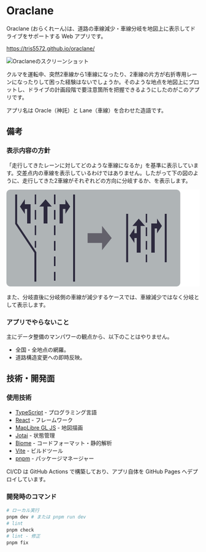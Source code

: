 # Oraclane

Oraclane (おらくれーん)は、道路の車線減少・車線分岐を地図上に表示してドライブをサポートする Web アプリです。

https://tris5572.github.io/oraclane/

<img width="510" alt="Oraclaneのスクリーンショット" src="https://github.com/user-attachments/assets/925f6302-1a32-4281-bf1d-74712588726c" />

クルマを運転中、突然2車線から1車線になったり、2車線の片方が右折専用レーンになったりして困った経験はないでしょうか。そのような地点を地図上にプロットし、ドライブの計画段階で要注意箇所を把握できるようにしたのがこのアプリです。

アプリ名は Oracle（神託）と Lane（車線）を合わせた造語です。

## 備考

### 表示内容の方針

「走行してきたレーンに対してどのような車線になるか」を基準に表示しています。交差点内の車線を表示しているわけではありません。したがって下の図のように、走行してきた2車線がそれぞれどの方向に分岐するか、を表示します。

![分岐時の表示の方針](/docs/images/lane-image-01.svg)

また、分岐直後に分岐側の車線が減少するケースでは、車線減少ではなく分岐として表示します。

### アプリでやらないこと

主にデータ整備のマンパワーの観点から、以下のことはやりません。

- 全国・全地点の網羅。
- 道路構造変更への即時反映。

## 技術・開発面

### 使用技術

- [TypeScript](https://www.typescriptlang.org/) - プログラミング言語
- [React](https://react.dev/) - フレームワーク
- [MapLibre GL JS](https://maplibre.org/) - 地図描画
- [Jotai](https://jotai.org/) - 状態管理
- [Biome](https://biomejs.dev/) - コードフォーマット・静的解析
- [Vite](https://vitejs.dev/) - ビルドツール
- [pnpm](https://pnpm.io/) - パッケージマネージャー

CI/CD は GitHub Actions で構築しており、アプリ自体を GitHub Pages へデプロイしています。

### 開発時のコマンド

```sh
# ローカル実行
pnpm dev # または pnpm run dev 
# lint
pnpm check
# lint - 修正
pnpm fix
```
